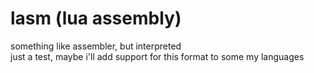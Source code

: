 # lasm (lua assembly)

something like assembler, but interpreted<br/>
just a test, maybe i'll add support for this format to some my languages

